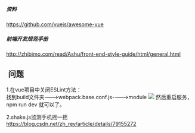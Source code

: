 
##### 资料
https://github.com/vuejs/awesome-vue

##### 前端开发规范手册
http://zhibimo.com/read/Ashu/front-end-style-guide/html/general.html


##  问题
1.在vue项目中关闭ESLint方法：<br>
找到build文件夹--->webpack.base.conf.js---->module
![](https://images2017.cnblogs.com/blog/385984/201711/385984-20171106102153497-998893546.png)
然后重启服务，npm run dev 就可以了。


2.shake.js监测手机摇一摇<br>
https://blog.csdn.net/zh_rey/article/details/79155272
